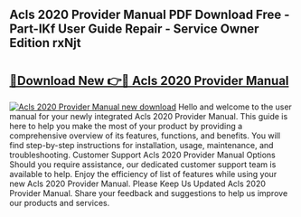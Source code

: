 ## Acls 2020 Provider Manual PDF Download Free - Part-IKf User Guide Repair - Service Owner Edition rxNjt

# <h2><a href="http://bc44724.oget.top/?id=Acls+2020+Provider+Manual">🔗Download New 👉🔴 Acls 2020 Provider Manual</a></h2>

[![Acls 2020 Provider Manual new download](https://i.imgur.com/5g1atiW.png)](http://bc44724.oget.top/?id=Acls+2020+Provider+Manual)
Hello and welcome to the user manual for your newly integrated Acls 2020 Provider Manual. This guide is here to help you make the most of your product by providing a comprehensive overview of its features, functions, and benefits. You will find step-by-step instructions for installation, usage, maintenance, and troubleshooting. Customer Support Acls 2020 Provider Manual Options Should you require assistance, our dedicated customer support team is available to help. Enjoy the efficiency of list of features while using your new Acls 2020 Provider Manual. Please Keep Us Updated Acls 2020 Provider Manual. Share your feedback and suggestions to help us improve our products and services.
